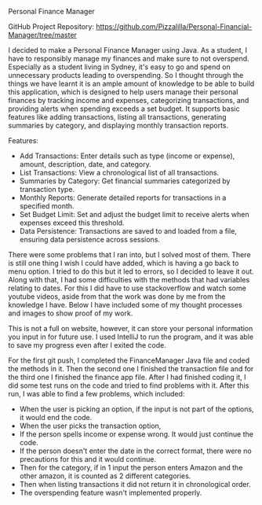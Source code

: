 Personal Finance Manager

GitHub Project Repository: https://github.com/Pizzalilla/Personal-Financial-Manager/tree/master 

I decided to make a Personal Finance Manager using Java. As a student, I have to responsibly manage my finances and make sure to not overspend. Especially as a student living in Sydney, it's easy to go and spend on unnecessary products leading to overspending. So I thought through the things we have learnt it is an ample amount of knowledge to be able to build this application, which is designed to help users manage their personal finances by tracking income and expenses, categorizing transactions, and providing alerts when spending exceeds a set budget. It supports basic features like adding transactions, listing all transactions, generating summaries by category, and displaying monthly transaction reports.

Features:
  - Add Transactions: Enter details such as type (income or expense), amount, description, date, and category.
  - List Transactions: View a chronological list of all transactions.
  - Summaries by Category: Get financial summaries categorized by transaction type.
  - Monthly Reports: Generate detailed reports for transactions in a specified month.
  - Set Budget Limit: Set and adjust the budget limit to receive alerts when expenses exceed this threshold.
  - Data Persistence: Transactions are saved to and loaded from a file, ensuring data persistence across sessions.

There were some problems that I ran into, but I solved most of them. There is still one thing I wish I could have added, which is having a go back to menu option. I tried to do this but it led to errors, so I decided to leave it out. Along with that, I had some difficulties with the methods that had variables relating to dates. For this I did have to use stackoverflow and watch some youtube videos, aside from that the work was done by me from the knowledge I have. Below I have included some of my thought processes and images to show proof of my work.

This is not a full on website, however, it can store your personal information you input in for future use. I used IntelliJ to run the program, and it was able to save my progress even after I exited the code.  

For the first git push, I completed the FinanceManager Java file and coded the methods in it. Then the second one I finished the transaction file and for the third one I finished the finance app file. After I had finished coding it, I did some test runs on the code and tried to find problems with it. After this run, I was able to find a few problems, which included:
  - When the user is picking an option, if the input is not part of the options, it would end the code.
  - When the user picks the transaction option, 
  - If the person spells income or expense wrong. It would just continue the code.
  - If the person doesn't enter the date in the correct format, there were no precautions for this and it would continue.
  - Then for the category, if in 1 input the person enters Amazon and the other amazon, it is counted as 2 different categories.
  - Then when listing transactions it did not return it in chronological order.
  - The overspending feature wasn't implemented properly.
